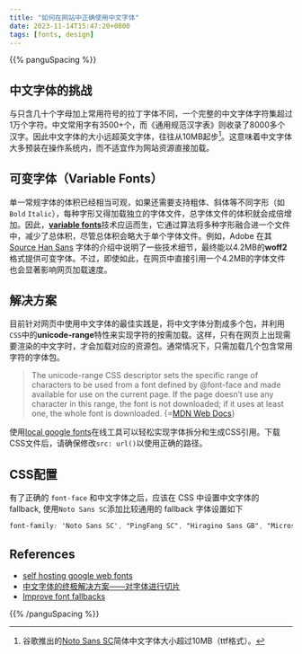 ```yaml
---
title: "如何在网站中正确使用中文字体"
date: 2023-11-14T15:47:20+0800
tags: [fonts, design]
---
```


{{% panguSpacing %}}

## 中文字体的挑战

与只含几十个字母加上常用符号的拉丁字体不同，一个完整的中文字体字符集超过1万个字符。中文常用字有3500+个，而《通用规范汉字表》则收录了8000多个汉字。因此中文字体的大小远超英文字体，往往从10MB起步[^1]。这意味着中文字体大多预装在操作系统内，而不适宜作为网站资源直接加载。

[^1]: 谷歌推出的[Noto Sans SC](https://fonts.google.com/noto/specimen/Noto+Sans+SC?noto.query=noto+sans+sc)简体中文字体大小超过10MB（ttf格式）。

## 可变字体（Variable Fonts）
单一常规字体的体积已经相当可观，如果还需要支持粗体、斜体等不同字形（如`Bold` `Italic`），每种字形又得加载独立的字体文件，总字体文件的体积就会成倍增加。因此，[**variable fonts**](https://developer.mozilla.org/en-US/docs/Web/CSS/CSS_fonts/Variable_fonts_guide#variable_fonts)技术应运而生，它通过算法将多种字形融合进一个文件中，减少了总体积，尽管总体积会略大于单个字体文件。例如，Adobe 在其 [Source Han Sans](https://blog.adobe.com/en/publish/2021/04/08/source-han-sans-goes-variable) 字体的介绍中说明了一些技术细节，最终能以4.2MB的**woff2**格式提供可变字体。不过，即使如此，在网页中直接引用一个4.2MB的字体文件也会显著影响网页加载速度。

## 解决方案
目前针对网页中使用中文字体的最佳实践是，将中文字体分割成多个包，并利用`CSS`中的**unicode-range**特性来实现字符的按需加载。这样，只有在网页上出现需要渲染的中文字时，才会加载对应的资源包。通常情况下，只需加载几个包含常用字符的字体包。

> The unicode-range CSS descriptor sets the specific range of characters to be used from a font defined by @font-face and made available for use on the current page. If the page doesn’t use any character in this range, the font is not downloaded; if it uses at least one, the whole font is downloaded. {=[MDN Web Docs](https://developer.mozilla.org/en-US/docs/Web/CSS/@font-face/unicode-range)}

使用[local google fonts](https://local-google-fonts.vercel.app/)在线工具可以轻松实现字体拆分和生成CSS引用。下载CSS文件后，请确保修改`src: url()`以使用正确的路径。

## CSS配置

有了正确的 `font-face` 和中文字体之后，应该在 CSS 中设置中文字体的 fallback, 使用`Noto Sans SC`添加比较通用的 fallback 字体设置如下

```css
font-family: 'Noto Sans SC', "PingFang SC", "Hiragino Sans GB", "Microsoft YaHei", "WenQuanYi Micro Hei", sans-serif;
```


 ## References
 * [self hosting google web fonts](https://dominikschilling.de/notes/self-hosting-google-web-fonts-helper/)
 * [中文字体的终极解决方案——对字体进行切片](https://voderl.cn/js/%E5%AF%B9%E4%B8%AD%E6%96%87%E5%AD%97%E4%BD%93%E8%BF%9B%E8%A1%8C%E5%88%87%E7%89%87/)
 * [Improve font fallbacks](https://developer.chrome.com/blog/font-fallbacks/)

{{% /panguSpacing %}}